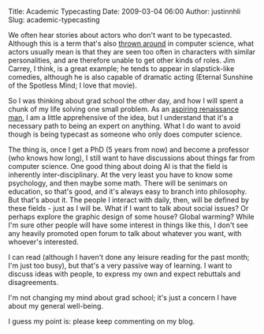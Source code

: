 Title: Academic Typecasting
Date: 2009-03-04 06:00
Author: justinnhli
Slug: academic-typecasting

We often hear stories about actors who don't want to be typecasted.
Although this is a term that's also [thrown
around](http://en.wikipedia.org/wiki/Type_conversion) in computer
science, what actors usually mean is that they are seen too often in
characters with similar personalities, and are therefore unable to get
other kinds of roles. Jim Carrey, I think, is a great example; he tends
to appear in slapstick-like comedies, although he is also capable of
dramatic acting (Eternal Sunshine of the Spotless Mind; I love that
movie).

So I was thinking about grad school the other day, and how I will spent
a chunk of my life solving one small problem. As an [aspiring
renaissance
man](http://justinnhli.blogspot.com/2008/12/homo-universalis.html), I am
a little apprehensive of the idea, but I understand that it's a
necessary path to being an expert on anything. What I do want to avoid
though is being typecast as someone who only does computer science.

The thing is, once I get a PhD (5 years from now) and become a professor
(who knows how long), I still want to have discussions about things far
from computer science. One good thing about doing AI is that the field
is inherently inter-disciplinary. At the very least you have to know
some psychology, and then maybe some math. There will be senimars on
education, so that's good, and it's always easy to branch into
philosophy. But that's about it. The people I interact with daily, then,
will be defined by these fields - just as I will be. What if I want to
talk about social issues? Or perhaps explore the graphic design of some
house? Global warming? While I'm sure other people will have some
interest in things like this, I don't see any heavily promoted open
forum to talk about whatever you want, with whoever's interested.

I can read (although I haven't done any leisure reading for the past
month; I'm just too busy), but that's a very passive way of learning. I
want to discuss ideas with people, to express my own and expect
rebuttals and disagreements.

I'm not changing my mind about grad school; it's just a concern I have
about my general well-being.

I guess my point is: please keep commenting on my blog.

